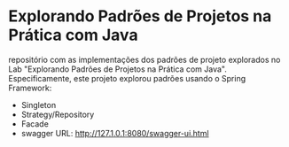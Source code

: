 # Explorando Padrões de Projetos na Prática com Java

repositório com as implementações dos padrões de projeto explorados no Lab "Explorando Padrões de Projetos na Prática com Java". Especificamente, este projeto explorou padrões usando o Spring Framework:
- Singleton
- Strategy/Repository
- Facade
- swagger URL: http://127.1.0.1:8080/swagger-ui.html
